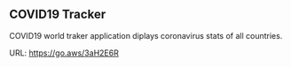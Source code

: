 ## COVID19 Tracker

COVID19 world traker application diplays coronavirus stats of all countries. 

URL: https://go.aws/3aH2E6R



